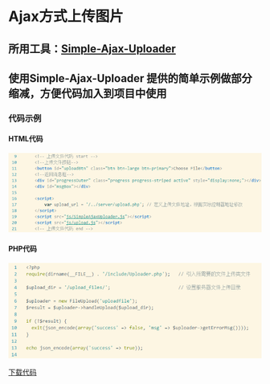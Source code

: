 # Ajax方式上传图片
## 所用工具：[Simple-Ajax-Uploader](https://github.com/LPology/Simple-Ajax-Uploader)
## 使用Simple-Ajax-Uploader 提供的简单示例做部分缩减，方便代码加入到项目中使用
### 代码示例
#### HTML代码
![html代码](images/upload-20160524212616.png)
#### PHP代码
![php代码](images/upload-20160524213135.png)

[下载代码](download/ajaxupload.rar)

